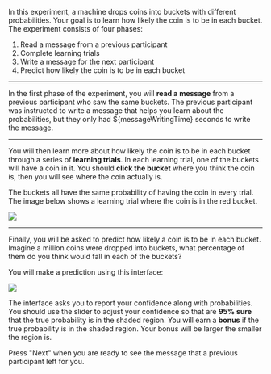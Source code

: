 In this experiment, a machine drops coins into buckets with different probabilities. Your goal is to learn how likely the coin is to be in each bucket. The experiment consists of four phases:

1. Read a message from a previous participant
2. Complete learning trials
3. Write a message for the next participant
4. Predict how likely the coin is to be in each bucket

---

In the first phase of the experiment, you will **read a message** from a previous participant who saw the same buckets. The previous participant was instructed to write a message that helps you learn about the probabilities, but they only had ${messageWritingTime} seconds to write the message.

---

You will then learn more about how likely the coin is to be in each bucket through a series of **learning trials**. In each learning trial, one of the buckets will have a coin in it. You should **click the bucket** where you think the coin is, then you will see where the coin actually is.

The buckets all have the same probability of having the coin in every trial. The image below shows a learning trial where the coin is in the red bucket.

![](../assets/images/learning-trial-screenshot.png)

---

Finally, you will be asked to predict how likely a coin is to be in each bucket. Imagine a million coins were dropped into buckets, what percentage of them do you think would fall in each of the buckets?

You will make a prediction using this interface:

![](../assets/images/elicitation-screenshot.png)

The interface asks you to report your confidence along with probabilities. You should use the slider to adjust your confidence so that are **95% sure** that the true probability is in the shaded region. You will earn a **bonus** if the true probability is in the shaded region. Your bonus will be larger the smaller the region is.

Press "Next" when you are ready to see the message that a previous participant left for you.
